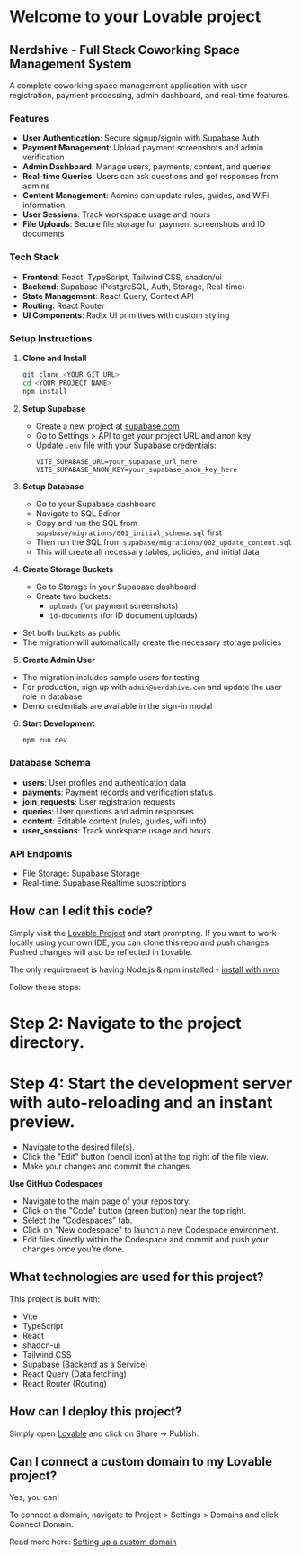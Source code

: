 # Welcome to your Lovable project

## Nerdshive - Full Stack Coworking Space Management System

A complete coworking space management application with user registration, payment processing, admin dashboard, and real-time features.

### Features
- **User Authentication**: Secure signup/signin with Supabase Auth
- **Payment Management**: Upload payment screenshots and admin verification
- **Admin Dashboard**: Manage users, payments, content, and queries
- **Real-time Queries**: Users can ask questions and get responses from admins
- **Content Management**: Admins can update rules, guides, and WiFi information
- **User Sessions**: Track workspace usage and hours
- **File Uploads**: Secure file storage for payment screenshots and ID documents

### Tech Stack
- **Frontend**: React, TypeScript, Tailwind CSS, shadcn/ui
- **Backend**: Supabase (PostgreSQL, Auth, Storage, Real-time)
- **State Management**: React Query, Context API
- **Routing**: React Router
- **UI Components**: Radix UI primitives with custom styling

### Setup Instructions

1. **Clone and Install**
   ```bash
   git clone <YOUR_GIT_URL>
   cd <YOUR_PROJECT_NAME>
   npm install
   ```

2. **Setup Supabase**
   - Create a new project at [supabase.com](https://supabase.com)
   - Go to Settings > API to get your project URL and anon key
   - Update `.env` file with your Supabase credentials:
     ```
     VITE_SUPABASE_URL=your_supabase_url_here
     VITE_SUPABASE_ANON_KEY=your_supabase_anon_key_here
     ```

3. **Setup Database**
   - Go to your Supabase dashboard
   - Navigate to SQL Editor
   - Copy and run the SQL from `supabase/migrations/001_initial_schema.sql` first
   - Then run the SQL from `supabase/migrations/002_update_content.sql`
   - This will create all necessary tables, policies, and initial data

4. **Create Storage Buckets**
   - Go to Storage in your Supabase dashboard
   - Create two buckets:
     - `uploads` (for payment screenshots)
     - `id-documents` (for ID document uploads)
  - Set both buckets as public
  - The migration will automatically create the necessary storage policies

5. **Create Admin User**
  - The migration includes sample users for testing
  - For production, sign up with `admin@nerdshive.com` and update the user role in database
  - Demo credentials are available in the sign-in modal

6. **Start Development**
   ```bash
   npm run dev
   ```

### Database Schema

- **users**: User profiles and authentication data
- **payments**: Payment records and verification status
- **join_requests**: User registration requests
- **queries**: User questions and admin responses
- **content**: Editable content (rules, guides, wifi info)
- **user_sessions**: Track workspace usage and hours

### API Endpoints
- File Storage: Supabase Storage
- Real-time: Supabase Realtime subscriptions
## How can I edit this code?
Simply visit the [Lovable Project](https://lovable.dev/projects/a44f7ba9-8e9d-446d-ac06-c4f9e414a605) and start prompting.
If you want to work locally using your own IDE, you can clone this repo and push changes. Pushed changes will also be reflected in Lovable.

The only requirement is having Node.js & npm installed - [install with nvm](https://github.com/nvm-sh/nvm#installing-and-updating)

Follow these steps:

# Step 2: Navigate to the project directory.

# Step 4: Start the development server with auto-reloading and an instant preview.

- Navigate to the desired file(s).
- Click the "Edit" button (pencil icon) at the top right of the file view.
- Make your changes and commit the changes.

**Use GitHub Codespaces**

- Navigate to the main page of your repository.
- Click on the "Code" button (green button) near the top right.
- Select the "Codespaces" tab.
- Click on "New codespace" to launch a new Codespace environment.
- Edit files directly within the Codespace and commit and push your changes once you're done.

## What technologies are used for this project?

This project is built with:

- Vite
- TypeScript
- React
- shadcn-ui
- Tailwind CSS
- Supabase (Backend as a Service)
- React Query (Data fetching)
- React Router (Routing)

## How can I deploy this project?

Simply open [Lovable](https://lovable.dev/projects/a44f7ba9-8e9d-446d-ac06-c4f9e414a605) and click on Share -> Publish.

## Can I connect a custom domain to my Lovable project?

Yes, you can!

To connect a domain, navigate to Project > Settings > Domains and click Connect Domain.

Read more here: [Setting up a custom domain](https://docs.lovable.dev/tips-tricks/custom-domain#step-by-step-guide)
